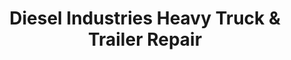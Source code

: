 ---
title: "Diesel Industries Heavy Truck & Trailer Repair"
url: /apache-junction/diesel-industries-heavy-truck-und-trailer-repair/
shop: Autowerkstatt
---
